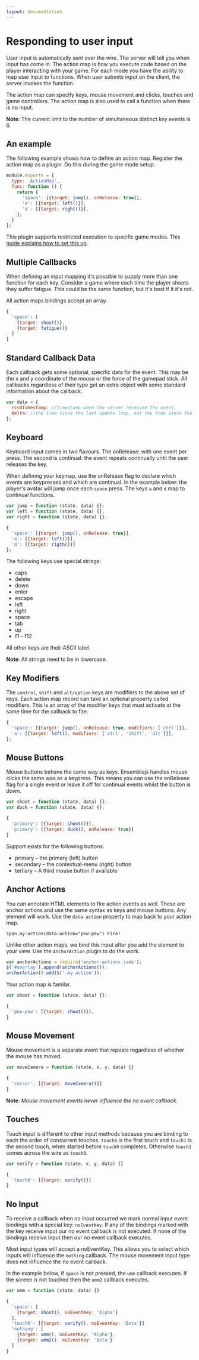 ```yaml
---
layout: documentation
---
```

# Responding to user input
User input is automatically sent over the wire. The server will tell you when input has come in. The action map is how you execute code based on the player interacting with your game. For each mode you have the ability to map user input to functions. When user submits input on the client, the server invokes the function.

The action map can specify keys, mouse movement and clicks, touches and game controllers. The action map is also used to call a function when there is no input.

**Note**: The current limit to the number of simultaneous distinct key events is 6.

## An example
The following example shows how to define an action map. Register the action map as a plugin. Do this during the game mode setup.

~~~javascript
module.exports = {
  type: 'ActionMap',
  func: function () {
    return {
      'space': [{target: jump(), onRelease: true}],
      'a': [{target: left()}],
      'd': [{target: right()}],
    };
  }
};
~~~

This plugin supports restricted execution to specific game modes. This [guide explains how to set this up](/docs/guides/restricted-execution.html).

## Multiple Callbacks
When defining an input mapping it's possible to supply more than one function for each key. Consider a game where each time the player shoots they suffer fatigue. This could be the same function, but it's best if it it's not.

All action maps bindings accept an array.

~~~javascript
{
  'space': [
    {target: shoot()},
    {target: fatigue()}
  ]
}
~~~

## Standard Callback Data
Each callback gets some optional, specific data for the event. This may be the x and y coordinate of the mouse or the force of the gamepad stick. All callbacks regardless of their type get an extra object with some standard information about the callback.

~~~javascript
var data = {
  rcvdTimestamp: //timestamp when the server received the event,
  delta: //the time since the last update loop, not the time since the last input event of this type.
};
~~~

## Keyboard
Keyboard input comes in two flavours. The onRelease: with one event per press. The second is continual: the event repeats continually until the user releases the key.

When defining your keymap, use the onRelease flag to declare which events are keypresses and which are continual. In the example below: the player's avatar will jump once each `space` press. The keys `a` and `d` map to continual functions.

~~~javascript
var jump = function (state, data) {};
var left = function (state, data) {};
var right = function (state, data) {};

{
  'space': [{target: jump(), onRelease: true}],
  'a': [{target: left()}],
  'd': [{target: rigth()}]
};
~~~

The following keys use special strings:

  - caps
  - delete
  - down
  - enter
  - escape
  - left
  - right
  - space
  - tab
  - up
  - f1 – f12

All other keys are their ASCII label.

**Note**: All strings need to be in lowercase.

## Key Modifiers
The `control`, `shift` and `alt/option` keys are modifiers to the above set of keys. Each action map record can take an optional property called modifiers. This is an array of the modifier keys that must activate at the same time for the callback to fire.

~~~javascript
{
  'space': [{target: jump(), onRelease: true, modifiers: ['ctrl']}],
  'a': [{target: left(), modifiers: ['ctrl', 'shift', 'alt']}],
};
~~~

## Mouse Buttons
Mouse buttons behave the same way as keys. Ensemblejs handles mouse clicks the same was as a keypress. This means you can use the onRelease flag for a single event or leave it off for continual events whilst the button is down.

~~~javascript
var shoot = function (state, data) {};
var duck = function (state, data) {};

{
  'primary': [{target: shoot()}],
  'primary': [{target: duck(), onRelease: true}]
}
~~~

Support exists for the following buttons:

  - primary – the primary (left) button
  - secondary – the contextual-menu (right) button
  - tertiary – A third mouse button if available

## Anchor Actions
You can annotate HTML elements to fire action events as well. These are anchor actions and use the same syntax as keys and mouse buttons. Any element will work. Use the `data-action` property to map back to your action map.

~~~jade
span.my-action(data-action="pew-pew") Fire!
~~~

Unlike other action maps, we bind this input after you add the element to your view. Use the `AnchorAction` plugin to do the work.

~~~javascript
var anchorActions = require('anchor-actions.jade');
$('#overlay').append(anchorActions());
anchorAction().add($('.my-action'));
~~~

Your action map is familar.

~~~javascript
var shoot = function (state, data) {};

{
  'pew-pew': [{target: shoot()}],
}
~~~

## Mouse Movement
Mouse movement is a separate event that repeats regardless of whether the mouse has moved.

~~~javascript
var moveCamera = function (state, x, y, data) {}

{
  'cursor': [{target: moveCamera()}]
}
~~~

**Note**: *Mouse movement events never influence the no event callback.*

## Touches
Touch input is different to other input methods because you are binding to each the order of concurrent touches. `touch0` is the first touch and `touch1` is the second touch, when started before `touch0` completes. Otherwise `touch1` comes across the wire as `touch0`.

~~~javascript
var verify = function (state, x, y, data) {}

{
  'touch0': [{target: verify()}]
}
~~~

## No Input
To receive a callback when no input occurred we mark normal input event bindings with a special key: `noEventKey`. If any of the bindings marked with the key receive input our no event callback is not executed. If none of the bindings receive input then our no event callback executes.

Most input types will accept a noEventKey. This allows you to select which inputs will influence the `nothing` callback. The mouse movement input type does not influence the no event callback.

In the example below, if `space` is not pressed, the `umm` callback executes. If the screen is not touched then the `umm2` callback executes.

~~~javascript
var umm = function (state, data) {}

{
  'space': [
    {target: shoot(), noEventKey: 'Alpha'}
  ],
  'touch0': [{target: verify(), noEventKey: 'Beta'}]
  'nothing': [
    {target: umm(), noEventKey: 'Alpha'},
    {target: umm2(), noEventKey: 'Beta'}
  ]
}
~~~